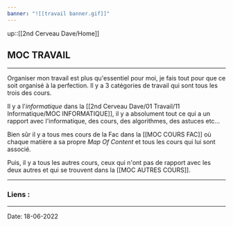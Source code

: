 ```yaml
---
banner: "![[travail banner.gif]]"
---
```



up::[[2nd Cerveau Dave/Home]]

## MOC TRAVAIL

---

Organiser mon travail est plus qu'essentiel pour moi, je fais tout pour que ce soit organisé à la perfection. Il y a 3 catégories de travail qui sont tous les trois des cours.

Il y a l'*informatique* dans la [[2nd Cerveau Dave/01 Travail/11 Informatique/MOC INFORMATIQUE]], il y a absolument tout ce qui a un rapport avec l'informatique, des cours, des algorithmes, des astuces etc...

Bien sûr il y a tous mes cours de la Fac dans la [[MOC COURS FAC]] où chaque matière a sa propre *Map Of Content* et tous les cours qui lui sont associé.

Puis, il y a tous les autres cours, ceux qui n'ont pas de rapport avec les deux autres et qui se trouvent dans la [[MOC AUTRES COURS]].



---
### Liens :

---

Date: 18-06-2022
